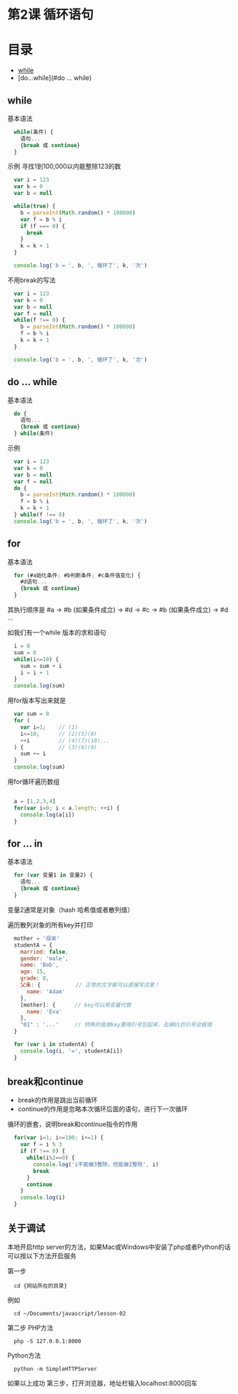 # 第2课 循环语句

# 目录

* [while](#while)
* [do...while](#do ... while)

## while

基本语法

```javascript
  while(条件) {
    语句...
    {break 或 continue}
  }
```

示例 寻找1到100,000以内能整除123的数

```javascript
  var i = 123
  var k = 0
  var b = null

  while(true) {
    b = parseInt(Math.random() * 100000)
    var f = b % i
    if (f === 0) {
      break
    }
    k = k + 1
  }

  console.log('b = ', b, ', 循环了', k, '次')
```

不用break的写法

```javascript
  var i = 123
  var k = 0
  var b = null
  var f = null
  while(f !== 0) {
    b = parseInt(Math.random() * 100000)
    f = b % i
    k = k + 1
  }

  console.log('b = ', b, ', 循环了', k, '次')
```

## do ... while

基本语法

```javascript
  do {
    语句...
    {break 或 continue}
  } while(条件)
```

示例

```javascript
  var i = 123
  var k = 0
  var b = null
  var f = null
  do {
    b = parseInt(Math.random() * 100000)
    f = b % i
    k = k + 1
  } while(f !== 0)
  console.log('b = ', b, ', 循环了', k, '次')
```

## for

基本语法

```javascript
  for (#a始化条件; #b判断条件; #c条件值变化) {
    #d语句...
    {break 或 continue}
  }
```

其执行顺序是 #a -> #b (如果条件成立) -> #d -> #c -> #b (如果条件成立) -> #d ...

如我们有一个while 版本的求和语句

```javascript
  i = 0
  sum = 0
  while(i<=10) {
    sum = sum + i
    i = i + 1
  }
  console.log(sum)
```

用for版本写出来就是

```javascript
  var sum = 0
  for (
    var i=1;    // (1)
    i<=10;      // (2)(5)(8)
    ++i         // (4)(7)(10)...
  ) {           // (3)(6)(9)
    sum += i
  }
  console.log(sum)
```

用for循环遍历数组

```javascript

  a = [1,2,3,4]
  for(var i=0; i < a.length; ++i) {
    console.log(a[i])
  }

```

## for ... in

基本语法

```javascript
  for (var 变量1 in 变量2) {
    语句...
    {break 或 continue}
  }
```

变量2通常是对象（hash 哈希值或者散列值）

遍历散列对象的所有key并打印

```javascript
  mother = '母亲'
  studentA = {
    married: false,
    gender: 'male',
    name: 'Bob',
    age: 15,
    grade: 8,
    父亲: {           // 正常的文字都可以直接写这里！
      name: 'Adam'
    },
    [mother]: {      // key可以用变量代替
      name: 'Eva'
    },
    "01" : '...'     // 特殊的值做key要用引号包起来，去掉01的引号会报错
  }

  for (var i in studentA) {
    console.log(i, '=', studentA[i])
  }
```

## break和continue

* break的作用是跳出当前循环
* continue的作用是忽略本次循环后面的语句，进行下一次循环

循环的嵌套，说明break和continue指令的作用

```javascript
  for(var i=1; i<=100; i+=1) {
    var f = i % 3
    if (f !== 0) {
      while(i%2==0) {
        console.log('i不能被3整除，但能被2整除', i)
        break
      }
      continue
    }
    console.log(i)
  }

```
## 关于调试

本地开启http server的方法，如果Mac或Windows中安装了php或者Python的话可以按以下方法开启服务

第一步

```  cd {网站所在的目录}```

例如

```
  cd ~/Documents/javascript/lesson-02
```

第二步
PHP方法

```
  php -S 127.0.0.1:8000
```

Python方法

```
  python -m SimpleHTTPServer
```

如果以上成功
第三步，打开浏览器，地址栏输入localhost:8000回车